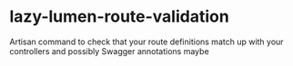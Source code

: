 # lazy-lumen-route-validation
Artisan command to check that your route definitions match up with your controllers and possibly Swagger annotations maybe
